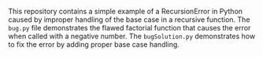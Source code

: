 This repository contains a simple example of a RecursionError in Python caused by improper handling of the base case in a recursive function. The `bug.py` file demonstrates the flawed factorial function that causes the error when called with a negative number.  The `bugSolution.py` demonstrates how to fix the error by adding proper base case handling.
